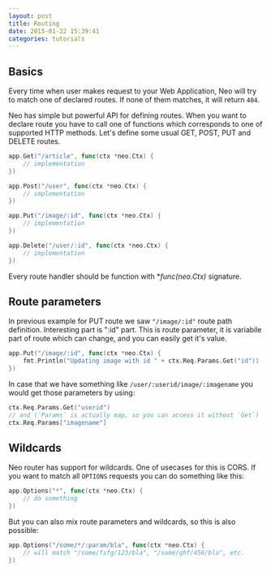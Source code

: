 ```yaml
---
layout: post
title: Routing
date: 2015-01-22 15:39:41
categories: tutorials
---
```

## Basics

Every time when user makes request to your Web Application, Neo will try to match one of declared routes. If none of them matches, it will return ``404``.

Neo has simple but powerful API for defining routes. When you want to declare route you have to call one of functions which corresponds to one of supported HTTP methods.
Let's define some usual GET, POST, PUT and DELETE routes.

```Go
app.Get("/article", func(ctx *neo.Ctx) {
    // implementation
})

app.Post("/user", func(ctx *neo.Ctx) {
    // implementation
})

app.Put("/image/:id", func(ctx *neo.Ctx) {
    // implementation
})

app.Delete("/user/:id", func(ctx *neo.Ctx) {
    // implementation
})
```
Every route handler should be function with **func(*neo.Ctx)** signature.

## Route parameters
In previous example for PUT route we saw ```"/image/:id"``` route path definition. Interesting part is ":id" part. This is route parameter, it is variabile part of route which can change, and you can easily get it's value.

```Go
app.Put("/image/:id", func(ctx *neo.Ctx) {
    fmt.Println("Updating image with id " + ctx.Req.Params.Get("id"))
})
```

In case that we have something like ```/user/:userid/image/:imagename``` you would get those parameters by using:

```Go
ctx.Req.Params.Get("userid")
// and (`Params` is actually map, so you can access it without `Get`)
ctx.Req.Params["imagename"]
```

## Wildcards
Neo router has support for wildcards. One of usecases for this is CORS. If you want to match all ``OPTIONS`` requests you can do something like this:

```Go
app.Options("*", func(ctx *neo.Ctx) {
    // do something
})
```

But you can also mix route parameters and wildcards, so this is also possible:

```Go
app.Options("/some/*/:param/bla", func(ctx *neo.Ctx) {
    // will match "/some/fsfg/123/bla", "/some/ghf/456/bla", etc.
})
```
